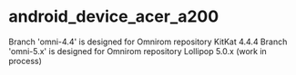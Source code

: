 android_device_acer_a200
========================

Branch 'omni-4.4' is designed for Omnirom repository KitKat 4.4.4 
Branch 'omni-5.x' is designed for Omnirom repository Lollipop 5.0.x (work in process)




